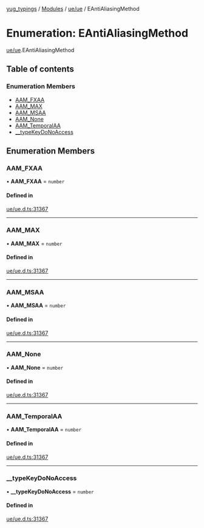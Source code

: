 [yug_typings](../README.md) / [Modules](../modules.md) / [ue/ue](../modules/ue_ue.md) / EAntiAliasingMethod

# Enumeration: EAntiAliasingMethod

[ue/ue](../modules/ue_ue.md).EAntiAliasingMethod

## Table of contents

### Enumeration Members

- [AAM\_FXAA](ue_ue.EAntiAliasingMethod.md#aam_fxaa)
- [AAM\_MAX](ue_ue.EAntiAliasingMethod.md#aam_max)
- [AAM\_MSAA](ue_ue.EAntiAliasingMethod.md#aam_msaa)
- [AAM\_None](ue_ue.EAntiAliasingMethod.md#aam_none)
- [AAM\_TemporalAA](ue_ue.EAntiAliasingMethod.md#aam_temporalaa)
- [\_\_typeKeyDoNoAccess](ue_ue.EAntiAliasingMethod.md#__typekeydonoaccess)

## Enumeration Members

### AAM\_FXAA

• **AAM\_FXAA** = `number`

#### Defined in

[ue/ue.d.ts:31367](https://github.com/YugMetaverse/yug_typings/blob/b7d9b19/ue/ue.d.ts#L31367)

___

### AAM\_MAX

• **AAM\_MAX** = `number`

#### Defined in

[ue/ue.d.ts:31367](https://github.com/YugMetaverse/yug_typings/blob/b7d9b19/ue/ue.d.ts#L31367)

___

### AAM\_MSAA

• **AAM\_MSAA** = `number`

#### Defined in

[ue/ue.d.ts:31367](https://github.com/YugMetaverse/yug_typings/blob/b7d9b19/ue/ue.d.ts#L31367)

___

### AAM\_None

• **AAM\_None** = `number`

#### Defined in

[ue/ue.d.ts:31367](https://github.com/YugMetaverse/yug_typings/blob/b7d9b19/ue/ue.d.ts#L31367)

___

### AAM\_TemporalAA

• **AAM\_TemporalAA** = `number`

#### Defined in

[ue/ue.d.ts:31367](https://github.com/YugMetaverse/yug_typings/blob/b7d9b19/ue/ue.d.ts#L31367)

___

### \_\_typeKeyDoNoAccess

• **\_\_typeKeyDoNoAccess** = `number`

#### Defined in

[ue/ue.d.ts:31367](https://github.com/YugMetaverse/yug_typings/blob/b7d9b19/ue/ue.d.ts#L31367)
